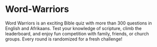 # Word-Warriors
Word Warriors is an exciting Bible quiz with more than 300 questions in English and Afrikaans. Test your knowledge of scripture, climb the leaderboard, and enjoy fun competition with family, friends, or church groups. Every round is randomized for a fresh challenge!
